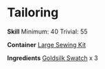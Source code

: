 <!-- TITLE: Goldsilk Wristband -->
<!-- SUBTITLE: Beautifully tailored -->

# Tailoring
**Skill**
Minimum: 40
Trivial: 55

**Container**
[Large Sewing Kit](large-sewing-kit)

**Ingredients**
[Goldsilk Swatch](goldsilk-swatch) x 3